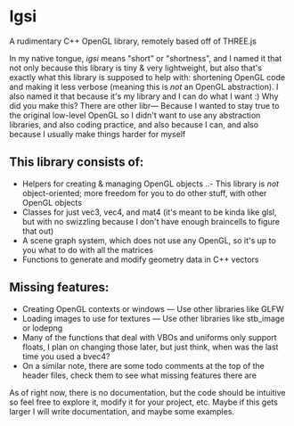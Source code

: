 # Igsi
A rudimentary C++ OpenGL library, remotely based off of THREE.js

In my native tongue, *igsi* means "short" or "shortness", and I named it that not only because this library is tiny & very lightweight, but also that's exactly what this library is supposed to help with: shortening OpenGL code and making it less verbose (meaning this is *not* an OpenGL abstraction). I also named it that because it's my library and I can do what I want :)
Why did you make this? There are other libr— Because I wanted to stay true to the original low-level OpenGL so I didn't want to use any abstraction libraries, and also coding practice, and also because I can, and also because I usually make things harder for myself

## This library consists of:
- Helpers for creating & managing OpenGL objects
..- This library is *not* object-oriented; more freedom for you to do other stuff, with other OpenGL objects
- Classes for just vec3, vec4, and mat4 (it's meant to be kinda like glsl, but with no swizzling because I don't have enough braincells to figure that out)
- A scene graph system, which does not use any OpenGL, so it's up to you what to do with all the matrices
- Functions to generate and modify geometry data in C++ vectors

## Missing features:
- Creating OpenGL contexts or windows — Use other libraries like GLFW
- Loading images to use for textures — Use other libraries like stb_image or lodepng
- Many of the functions that deal with VBOs and uniforms only support floats, I plan on changing those later, but just think, when was the last time you used a bvec4?
- On a similar note, there are some todo comments at the top of the header files, check them to see what missing features there are

As of right now, there is no documentation, but the code should be intuitive so feel free to explore it, modify it for your project, etc. Maybe if this gets larger I will write documentation, and maybe some examples.
